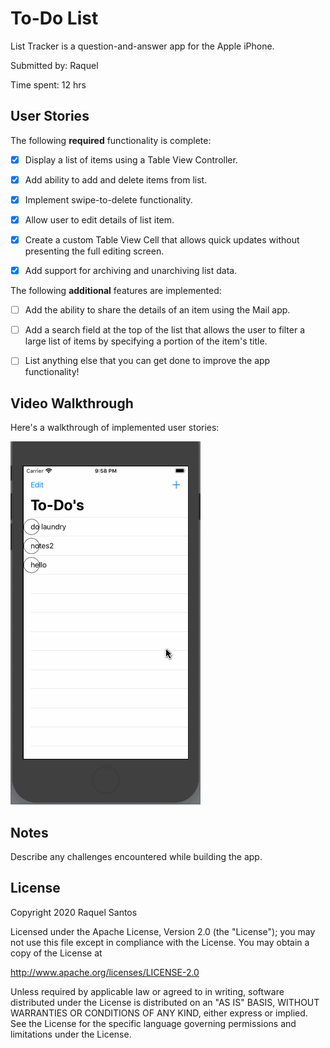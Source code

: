 # To-Do List

List Tracker is a question-and-answer app for the Apple iPhone.

Submitted by: Raquel

Time spent: 12 hrs

## User Stories

The following **required** functionality is complete:

* [x] Display a list of items using a Table View Controller.

* [x] Add ability to add and delete items from list.

* [x] Implement swipe-to-delete functionality.

* [x] Allow user to edit details of list item.

* [x] Create a custom Table View Cell that allows quick updates without presenting the full editing screen.

* [x] Add support for archiving and unarchiving list data.

The following **additional** features are implemented:

* [ ] Add the ability to share the details of an item using the Mail app.

* [ ] Add a search field at the top of the list that allows the user to filter a large list of items by specifying a portion of the item's title.

* [ ] List anything else that you can get done to improve the app functionality!

## Video Walkthrough 

Here's a walkthrough of implemented user stories:

<img src='ToDoListDemo.gif' titl='List Tracker animated demo' alt='List Tracker animated demo' />

## Notes

Describe any challenges encountered while building the app.

## License

Copyright 2020 Raquel Santos

Licensed under the Apache License, Version 2.0 (the "License");
you may not use this file except in compliance with the License.
You may obtain a copy of the License at

http://www.apache.org/licenses/LICENSE-2.0

Unless required by applicable law or agreed to in writing, software
distributed under the License is distributed on an "AS IS" BASIS,
WITHOUT WARRANTIES OR CONDITIONS OF ANY KIND, either express or implied.
See the License for the specific language governing permissions and
limitations under the License.
